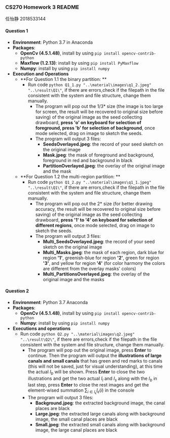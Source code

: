 ### CS270 Homework 3 README

任怡静 2018533144

#### Question 1

- **Environment**: Python 3.7 in Anaconda
- **Packages**: 
  - **OpenCv (4.5.1.48)**, install by using `pip install opencv-contrib-python`
  - **Maxflow (1.2.13)**: install by using `pip install PyMaxflow`
  - **Numpy**: install by using `pip install numpy`
- **Execution and Operations**
  - **For Question 1.1 the binary partition: **
    - Run code `python Q1_1.py "..\material\images\q1_2.jpeg" "..\result\Q1\"`, if there are errors,check if the filepath in the file consistent with the system and file structure, change them manually.
      - The program will pop out the 1/3* size (the image is too large for screen, the result will be recovered to original size before saving) of the original image as the seed collecting drawboard, **press 'o' on keyboard for selection of foreground, press 'b' for selection of background**, once mode selected, drag on image to sketch the seeds. 
      - The program will output 3 files:
        - **SeedsOverlayed.jpeg**: the record of your seed sketch on the original image
        - **Mask.jpeg**: the mask of foreground and background, foreground in red and background in black
        - **PartitionOverlayed.jpeg**: the overlay of the original image and the mask
  - **For Question 1.2 the multi-region partition: **
    - Run code `python Q1_2.py "..\material\images\q1_1.jpeg" "..\result\Q1\"`, if there are errors,check if the filepath in the file consistent with the system and file structure, change them manually.
      - The program will pop out the 2* size (for better drawing accuracy, the result will be recovered to original size before saving) of the original image as the seed collecting drawboard, **press '1' to '4' on keyboard for selection of different regions**, once mode selected, drag on image to sketch the seeds. 
      - The program will output 3 files:
        - **Multi_SeedsOverlayed.jpeg**: the record of your seed sketch on the original image
        - **Multi_Masks.jpeg**: the mask of each region, dark blue for region **'1'**, greenish-blue for region **'2'**, green for region **'3'**, and yellow for region **'4'** (for color harmony the colors are different from the overlay masks' colors)
        - **Multi_PartitionsOverlayed.jpeg**: the overlay of the original image and the masks

#### Question 2

- **Environment**: Python 3.7 Anaconda
- **Packages**: 
  - **OpenCv (4.5.1.48)**, install by using `pip install opencv-contrib-python`
  - **Numpy**: install by using `pip install numpy`
- **Executions and operations**
  - Run code `python Q2.py "..\material\images\q2.jpeg" "..\result\Q2\"`, if there are errors,check if the filepath in the file consistent with the system and file structure, change them manually.
    - The program will pop out the original image, press **Enter** to continue. Then the program will output the **illustrations of large canals and small canals** that has green and red marks to canals (this will not be saved, just for visual understanding), at this time the actual $I_b$ will be shown. Press **Enter** to close the two illustrations and get the two actual $I_l$ and $I_s$ along with the $I_b$ in last step, press **Enter** to close the rest images and get the element-wised summation $\sum_{i\in {I_\epsilon}}I_{\epsilon}(i)$ in the console
    - The program will output 3 files:
      - **Background.jpeg**: the extracted background image, the canal places are black
      - **Large.jpeg**: the extracted large canals along with background image, the small canal places are black
      - **Small.jpeg**: the extracted small canals along with background image, the large canal places are black

